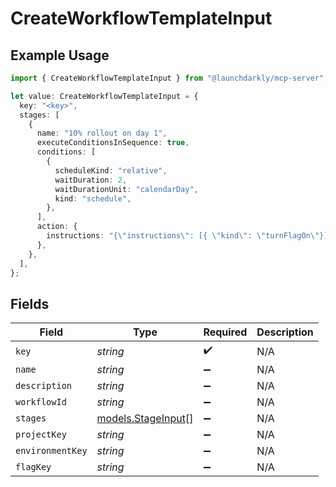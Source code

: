 # CreateWorkflowTemplateInput

## Example Usage

```typescript
import { CreateWorkflowTemplateInput } from "@launchdarkly/mcp-server";

let value: CreateWorkflowTemplateInput = {
  key: "<key>",
  stages: [
    {
      name: "10% rollout on day 1",
      executeConditionsInSequence: true,
      conditions: [
        {
          scheduleKind: "relative",
          waitDuration: 2,
          waitDurationUnit: "calendarDay",
          kind: "schedule",
        },
      ],
      action: {
        instructions: "{\"instructions\": [{ \"kind\": \"turnFlagOn\"}]}",
      },
    },
  ],
};
```

## Fields

| Field                                          | Type                                           | Required                                       | Description                                    |
| ---------------------------------------------- | ---------------------------------------------- | ---------------------------------------------- | ---------------------------------------------- |
| `key`                                          | *string*                                       | :heavy_check_mark:                             | N/A                                            |
| `name`                                         | *string*                                       | :heavy_minus_sign:                             | N/A                                            |
| `description`                                  | *string*                                       | :heavy_minus_sign:                             | N/A                                            |
| `workflowId`                                   | *string*                                       | :heavy_minus_sign:                             | N/A                                            |
| `stages`                                       | [models.StageInput](../models/stageinput.md)[] | :heavy_minus_sign:                             | N/A                                            |
| `projectKey`                                   | *string*                                       | :heavy_minus_sign:                             | N/A                                            |
| `environmentKey`                               | *string*                                       | :heavy_minus_sign:                             | N/A                                            |
| `flagKey`                                      | *string*                                       | :heavy_minus_sign:                             | N/A                                            |